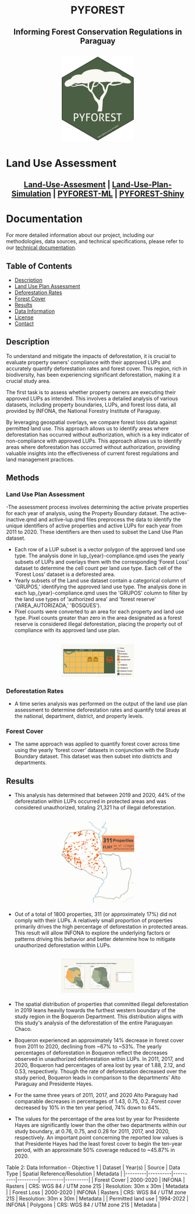 <h1 align="center">

PYFOREST

</h1>

<h2 align="center">

Informing Forest Conservation Regulations in Paraguay


<h2 align="center">

<img src="https://github.com/cp-PYFOREST/.github/blob/main/img/pyforest_hex_sticker.png" alt="Banner" width="200">

</h2>

# Land Use Assessment 


<h2 align="center">

[Land-Use-Assesment](https://github.com/cp-PYFOREST/Land-Use-Assessment) | [Land-Use-Plan-Simulation](https://github.com/cp-PYFOREST/Land-Use-Plan-Simulation) | [PYFOREST-ML](https://github.com/cp-PYFOREST/PYFOREST-ML) | [PYFOREST-Shiny](https://github.com/cp-PYFOREST/PYFOREST-Shiny)

</h2> 

 # Documentation
 For more detailed information about our project, including our methodologies, data sources, and technical specifications, please refer to our [technical documentation](https://bren.ucsb.edu/projects/informing-forest-conservation-regulations-paraguay).
  
 ## Table of Contents
- [Description](#description)
- [Land Use Plan Assessment](#land-use-plan-assessment)
- [Deforestation Rates](#deforestation-rates)
- [Forest Cover](#forest-cover)
- [Results](#results)
- [Data Information](#data-information)
- [License](#license)
- [Contact](#contact)
  
## Description
To understand and mitigate the impacts of deforestation, it is crucial to evaluate property owners' compliance with their approved LUPs and accurately quantify deforestation rates and forest cover. This region, rich in biodiversity, has been experiencing significant deforestation, making it a crucial study area.
  
The first task is to assess whether property owners are executing their approved LUPs as intended. This involves a detailed analysis of various datasets, including property boundaries, LUPs, and forest loss data, all provided by INFONA, the National Forestry Institute of Paraguay.
  
By leveraging geospatial overlays, we compare forest loss data against permitted land use. This approach allows us to identify areas where deforestation has occurred without authorization, which is a key indicator of non-compliance with approved LUPs. This approach allows us to identify areas where deforestation has occurred without authorization, providing valuable insights into the effectiveness of current forest regulations and land management practices.

## Methods

### Land Use Plan Assessment

-The assessment process involves determining the active private properties for each year of analysis, using the Property Boundary dataset. The active-inactive.qmd and active-lup.qmd files preprocess the data to identify the unique identifiers of active properties and active LUPs for each year from 2011 to 2020. These identifiers are then used to subset the Land Use Plan dataset.
- Each row of a LUP subset is a vector polygon of the approved land use type. The analysis done in lup_{year}-compliance.qmd uses the yearly subsets of LUPs and overlays them with the corresponding ‘Forest Loss’ dataset to determine the cell count per land use type. Each cell of the ‘Forest Loss’ dataset is a deforested area. 
- Yearly subsets of the Land use dataset contain a categorical column of 'GRUPOS,' identifying the approved land use type. The analysis done in each lup_{year}-compliance.qmd uses the 'GRUPOS' column to filter by the land use types of 'authorized area' and 'forest reserve' ('AREA_AUTORIZADA,' 'BOSQUES').
- Pixel counts were converted to an area for each property and land use type. Pixel counts greater than zero in the area designated as a forest reserve is considered illegal deforestation, placing the property out of compliance with its approved land use plan.
  
<h2 align="center">

<img src="https://github.com/cp-PYFOREST/.github/blob/main/img/obj1lup.png" alt="Land Use Plan" width="200">

</h2>

### Deforestation Rates 
- A time series analysis was performed on the output of the land use plan assessment to determine deforestation rates and quantify total areas at the national, department, district, and property levels.

### Forest Cover 
- The same approach was applied to quantify forest cover across time using the yearly ‘forest cover’ datasets in conjunction with the Study Boundary dataset. This dataset was then subset into districts and departments.

## Results
- This analysis has determined that between 2019 and 2020, 44% of the deforestation within LUPs occurred in protected areas and was considered unauthorized, totaling 21,321 ha of illegal deforestation.
  
 <h2 align="center">

<img src="https://github.com/cp-PYFOREST/.github/blob/main/img/obj1stats.png" alt="LUP Results" width="200">

</h2>
  
  
 - Out of a total of 1800 properties, 311 (or approximately 17%) did not comply with their LUPs. A relatively small proportion of properties primarily drives the high percentage of deforestation in protected areas. This result will allow INFONA to explore the underlying factors or patterns driving this behavior and better determine how to mitigate unauthorized deforestation within LUPs.
  
 <h2 align="center">

<img src="https://github.com/cp-PYFOREST/.github/blob/main/img/obj1spatial.png" alt="Spatial Distribution" width="200">

</h2>
  
 - The spatial distribution of properties that committed illegal deforestation in 2019 leans heavily towards the furthest western boundary of the study region in the Boqueron Department. This distribution aligns with this study's analysis of the deforestation of the entire Paraguayan Chaco. 
  
 - Boqueron experienced an approximately 14% decrease in forest cover from 2011 to 2020, declining from ~67% to ~53%. The yearly percentages of deforestation in Boqueron reflect the decreases observed in unauthorized deforestation within LUPs. In 2011, 2017, and 2020,  Boqueron had percentages of area lost by year of 1.88,  2.12, and 0.53, respectively. Though the rate of deforestation decreased over the study period, Boqueron leads in comparison to the departments’ Alto Paraguay and Presidente Hayes.

- For the same three years of 2011, 2017, and 2020 Alto Paraguay had comparable decreases in percentages of 1.43, 0.75, 0.2.  Forest cover decreased by 10% in the ten year period, 74% down to 64%. 

- The values for the percentage of the area lost by year for Presidente Hayes are significantly lower than the other two departments within our study boundary, at 0.76, 0.75, and 0.28 for 2011, 2017, and 2020, respectively. An important point concerning the reported low values is that Presidente Hayes had the least forest cover to begin the ten-year period, with an approximate 50% coverage reduced to ~45.87% in 2020.

Table 2:  Data Information - Objective 1
| Dataset | Year(s) | Source | Data Type | Spatial Reference/Resolution | Metadata |
|---------|----------|----------|---------|----------|----------|
| Forest Cover |	2000-2020 |	INFONA |	Rasters |	CRS: WGS 84 / UTM zone 21S | Resolution: 30m x 30m |	Metadata |
| Forest Loss | 2000-2020 |	INFONA |	Rasters |	CRS: WGS 84 / UTM zone 21S | Resolution: 30m x 30m |	Metadata |
| Permitted land use | 	1994-2022 |	INFONA |	Polygons |	CRS: WGS 84 / UTM zone 21S |	Metadata |

